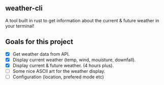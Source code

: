 ## weather-cli
A tool built in rust to get information about the current & future weather in your terminal!

## Goals for this project
- [x] Get weather data from API.
- [x] Display current weather (temp, wind, mouisture, downfall).
- [x] Display current & future weather. (4 hours plus).
- [ ] Some nice ASCII art for the weather display.
- [ ] Configuration (location, prefered mode etc)
